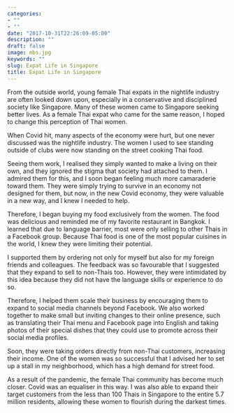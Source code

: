 ```yaml
---
categories:
- ""
- ""
date: "2017-10-31T22:26:09-05:00"
description: ""
draft: false
image: mbs.jpg
keywords: ""
slug: Expat Life in Singapore
title: Expat Life in Singapore
---
```

From the outside world, young female Thai expats in the nightlife industry are often looked down upon, especially in a conservative and disciplined society like Singapore. Many of these women came to Singapore seeking better lives. As a female Thai expat who came for the same reason, I hoped to change this perception of Thai women.

When Covid hit, many aspects of the economy were hurt, but one never discussed was the nightlife industry. The women I used to see standing outside of clubs were now standing on the street cooking Thai food. 

Seeing them work, I realised they simply wanted to make a living on their own, and they ignored the stigma that society had attached to them. I admired them for this, and I soon began feeling much more camaraderie toward them. They were simply trying to survive in an economy not designed for them, but now, in the new Covid economy, they were valuable in a new way, and I knew I needed to help.

Therefore, I began buying my food exclusively from the women. The food was delicious and reminded me of my favorite restaurant in Bangkok. I learned that due to language barrier, most were only selling to other Thais in a Facebook group. Because Thai food is one of the most popular cuisines in the world, I knew they were limiting their potential.

I supported them by ordering not only for myself but also for my foreign friends and colleagues. The feedback was so favourable that I suggested that they expand to sell to non-Thais too. However, they were intimidated by this idea because they did not have the language skills or experience to do so.

Therefore, I helped them scale their business by encouraging them to expand to social media channels beyond Facebook. We also worked together to make small but inviting changes to their online presence, such as translating their Thai menu and Facebook page into English and taking photos of their special dishes that they could use to promote across their social media profiles.  

Soon, they were taking orders directly from non-Thai customers, increasing their income. One of the women was so successful that I advised her to set up a stall in my neighborhood, which has a high demand for street food. 

As a result of the pandemic, the female Thai community has become much closer. Covid was an equaliser in this way. I was also able to expand their target customers from the less than 100 Thais in Singapore to the entire 5.7 million residents, allowing these women to flourish during the darkest times.
